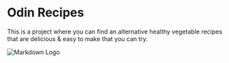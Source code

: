 # Odin Recipes

This is a project where you can find an alternative healthy vegetable recipes that are delicious & easy to make that you can try.

![Markdown Logo](<https://www.allrecipes.com/thmb/VnIxvnQ8nY6Rb6pBeoix_4ayqvw=/364x242/filters:no_upscale():max_bytes(150000):strip_icc():format(webp)/ar_defaultPlaceHolderImage-01ff595bb5c043819991b30b49bbb057.png>)
